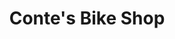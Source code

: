 ---
title: "Conte's Bike Shop"
url: /washington/contes-bike-shop-4th-street-southeast/
shop: bicycle
---